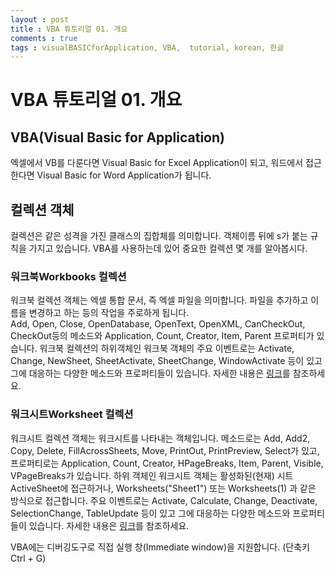 ```yaml
---
layout : post
title : VBA 튜토리얼 01. 개요
comments : true
tags : visualBASICforApplication, VBA,  tutorial, korean, 한글
---
```


VBA 튜토리얼 01. 개요
===

## VBA(Visual Basic for Application)
엑셀에서 VB를 다룬다면 Visual Basic for Excel Application이 되고, 워드에서 접근한다면 Visual Basic for Word Application가 됩니다.

## 컬렉션 객체
컬렉션은 같은 성격을 가진 클래스의 집합체를 의미합니다. 객체이름 뒤에 s가 붙는 규칙을 가지고 있습니다. VBA를 사용하는데 있어 중요한 컬렉션 몇 개를 알아봅시다.

### 워크북Workbooks 컬렉션
워크북 컬렉션 객체는 엑셀 통합 문서, 즉 엑셀 파일을 의미합니다. 파일을 추가하고 이름을 변경하고 하는 등의 작업을 주로하게 됩니다.  
Add, Open, Close, OpenDatabase, OpenText, OpenXML, CanCheckOut, CheckOut등의 메소드와 Application, Count, Creator, Item, Parent 프로퍼티가 있습니다.
워크북 컬렉션의 하위객체인 워크북 객체의 주요 이벤트로는 Activate, Change, NewSheet, SheetActivate, SheetChange, WindowActivate 등이 있고 
그에 대응하는 다양한 메소드와 프로퍼티들이 있습니다. 자세한 내용은 [링크](https://docs.microsoft.com/ko-kr/office/vba/api/excel.workbook)를 참조하세요.

### 워크시트Worksheet 컬렉션
워크시트 컬렉션 객체는 워크시트를 나타내는 객체입니다. 메소드로는 Add, Add2, Copy, Delete, FillAcrossSheets, Move,  PrintOut, PrintPreview, Select가 있고, 
프로퍼티로는 Application, Count, Creator, HPageBreaks, Item, Parent, Visible, VPageBreaks가 있습니다.
하위 객체인 워크시트 객체는 활성화된(현재) 시트ActiveSheet에 접근하거나,  Worksheets("Sheet1") 또는 Worksheets(1) 과 같은 방식으로 접근합니다. 
주요 이벤트로는 Activate,  Calculate, Change, Deactivate, SelectionChange, TableUpdate 등이 있고 
그에 대응하는 다양한 메소드와 프로퍼티들이 있습니다. 자세한 내용은 [링크](https://docs.microsoft.com/ko-kr/office/vba/api/excel.worksheet)를 참조하세요.


VBA에는 디버깅도구로 직접 실행 창(Immediate window)을 지원합니다. (단축키 Ctrl + G)
